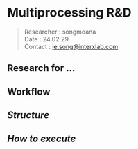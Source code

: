 # Multiprocessing R&D
> Researcher : songmoana  
> Date : 24.02.29  
> Contact : je.song@interxlab.com

## Research for ...


## Workflow


## _Structure_

## _How to execute_
